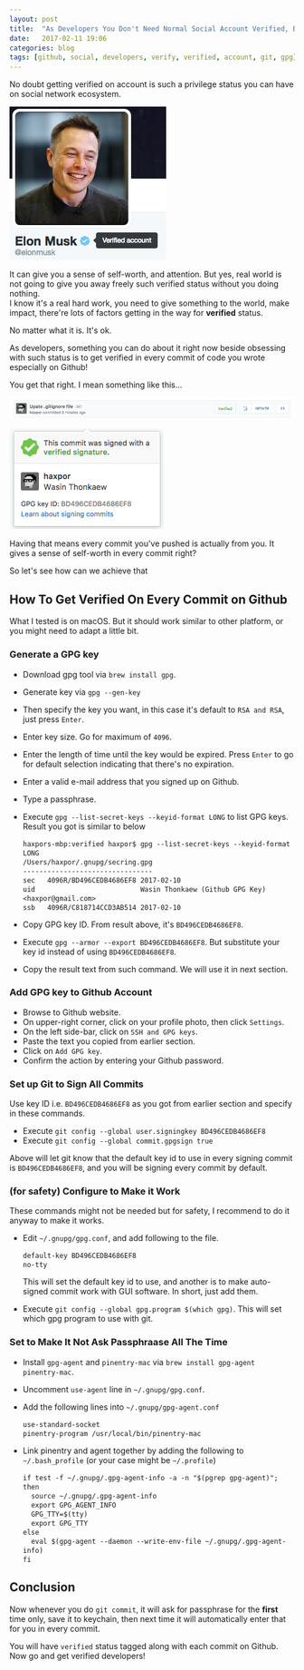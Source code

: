 ```yaml
---
layout: post
title:  "As Developers You Don't Need Normal Social Account Verified, But You Might Need This Instead"
date:   2017-02-11 19:06
categories: blog
tags: [github, social, developers, verify, verified, account, git, gpg]
---
```


No doubt getting verified on account is such a privilege status you can have on social network ecosystem.

![Levels's verified account on twitter](/assets/images/verified/social-account-verified.png)

It can give you a sense of self-worth, and attention. But yes, real world is not going to give you away freely such verified status without you doing nothing.  
I know it's a real hard work, you need to give something to the world, make impact, there're lots of factors getting in the way for **verified** status.

No matter what it is. It's ok.

As developers, something you can do about it right now beside obsessing with such status is to get verified in every commit of code you wrote especially on Github!

You get that right. I mean something like this...

![verified on commit as shown on Github](/assets/images/verified/commit-verified.png)  

![verified on commit as shown on Github - 2](/assets/images/verified/commit-verified2.png)

Having that means every commit you've pushed is actually from you. It gives a sense of self-worth in every commit right?

So let's see how can we achieve that

## How To Get Verified On Every Commit on Github

What I tested is on macOS. But it should work similar to other platform, or you might need to adapt a little bit.

### Generate a GPG key

* Download gpg tool via `brew install gpg`.
* Generate key via `gpg --gen-key`
* Then specify the key you want, in this case it's default to `RSA and RSA`, just press `Enter`.
* Enter key size. Go for maximum of `4096`.
* Enter the length of time until the key would be expired. Press `Enter` to go for default selection indicating that there's no expiration.
* Enter a valid e-mail address that you signed up on Github.
* Type a passphrase.
* Execute `gpg --list-secret-keys --keyid-format LONG` to list GPG keys.  
   Result you got is similar to below  
   
   ```shell
   haxpors-mbp:verified haxpor$ gpg --list-secret-keys --keyid-format LONG
   /Users/haxpor/.gnupg/secring.gpg
   --------------------------------
   sec   4096R/BD496CEDB4686EF8 2017-02-10
   uid                          Wasin Thonkaew (Github GPG Key) <haxpor@gmail.com>
   ssb   4096R/C818714CCD3AB514 2017-02-10
   ```
* Copy GPG key ID. From result above, it's `BD496CEDB4686EF8`.
* Execute `gpg --armor --export BD496CEDB4686EF8`. But substitute your key id instead of using `BD496CEDB4686EF8`.
* Copy the result text from such command. We will use it in next section.

### Add GPG key to Github Account

* Browse to Github website.
* On upper-right corner, click on your profile photo, then click `Settings`.
* On the left side-bar, click on `SSH and GPG keys`.
* Paste the text you copied from earlier section.
* Click on `Add GPG key`.
* Confirm the action by entering your Github password.

### Set up Git to Sign All Commits

Use key ID i.e. `BD496CEDB4686EF8` as you got from earlier section and specify in these commands.

* Execute `git config --global user.signingkey BD496CEDB4686EF8`
* Execute `git config --global commit.gpgsign true`

Above will let git know that the default key id to use in every signing commit is `BD496CEDB4686EF8`, and you will be signing every commit by default.

### (for safety) Configure to Make it Work

These commands might not be needed but for safety, I recommend to do it anyway to make it works.

* Edit `~/.gnupg/gpg.conf`, and add following to the file.  
   
   ```shell
   default-key BD496CEDB4686EF8
   no-tty
   ```
   
   This will set the default key id to use, and another is to make auto-signed commit work with GUI software. In short, just add them.
* Execute `git config --global gpg.program $(which gpg)`. This will set which gpg program to use with git.

### Set to Make It Not Ask Passphraase All The Time

* Install `gpg-agent` and `pinentry-mac` via `brew install gpg-agent pinentry-mac`.
* Uncomment `use-agent` line in `~/.gnupg/gpg.conf`.
* Add the following lines into `~/.gnupg/gpg-agent.conf`  
   
   ```shell
   use-standard-socket
   pinentry-program /usr/local/bin/pinentry-mac
   ```
* Link pinentry and agent together by adding the following to `~/.bash_profile` (or your case might be `~/.profile`)
   
   ```shell
   if test -f ~/.gnupg/.gpg-agent-info -a -n "$(pgrep gpg-agent)"; then
     source ~/.gnupg/.gpg-agent-info
     export GPG_AGENT_INFO
     GPG_TTY=$(tty)
     export GPG_TTY
   else
     eval $(gpg-agent --daemon --write-env-file ~/.gnupg/.gpg-agent-info)
   fi
   ```

## Conclusion

Now whenever you do `git commit`, it will ask for passphrase for the **first** time only, save it to keychain, then next time it will automatically enter that for you in every commit.

You will have `verified` status tagged along with each commit on Github.  
Now go and get verified developers!
